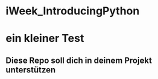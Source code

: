 # iWeek_IntroducingPython
# ein kleiner Test
## Diese Repo soll dich in deinem Projekt unterstützen  